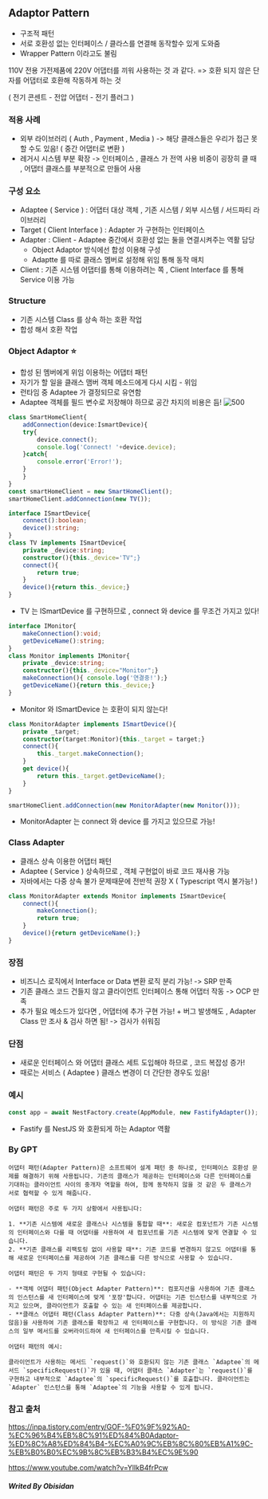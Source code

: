 
## Adaptor Pattern

- 구조적 패턴
- 서로 호환성 없는 인터페이스 / 클라스를 연결해 동작할수 있게 도와줌
- Wrapper Pattern 이라고도 불림

110V 전용 가전제품에 220V 어댑터를 끼워 사용하는 것 과 같다.
=> 호환 되지 않은 단자를 어댑터로 호환해 작동하게 하는 것

( 전기 콘센트 - 전압 어댑터 - 전기 플러그 )

### 적용 사례
- 외부 라이브러리 ( Auth , Payment , Media )
	-> 해당 클래스들은 우리가 접근 못할 수도 있음! ( 중간 어댑터로 변환 )
- 레거시 시스템 부분 확장
	-> 인터페이스 , 클래스 가 전역 사용 비중이 굉장히 클 때 , 어댑터 클래스를 부분적으로 만들어 사용 

### 구성 요소
- Adaptee ( Service ) : 어댑터 대상 객체 , 기존 시스템 / 외부 시스템 / 서드파티 라이브러리
- Target ( Client Interface ) : Adapter 가 구현하는 인터페이스
- Adapter : Client - Adaptee 중간에서 호환성 없는 둘을 연결시켜주는 역활 담당
	- Object Adaptor 방식에선 합성 이용해 구성
	- Adaptte 를 따로 클래스 멤버로 설정해 위임 통해 동작 매치
- Client : 기존 시스템 어댑터를 통해 이용하려는 쪽 , Client Interface 를 통해 Service 이용 가능 

### Structure
- 기존 시스템 Class 를 상속 하는 호환 작업
- 합성 해서 호환 작업

### Object Adaptor ⭐️

- 합성 된 멤버에게 위임 이용하는 어댑터 패턴
- 자기가 할 일을 클래스 맴버 객체 메소드에게 다시 시킴 - 위임
- 런타임 중 Adaptee 가 결정되므로 유연함
- Adaptee 객체를 필드 변수로 저장해야 하므로 공간 차지의 비용은 듬!
![500](https://i.imgur.com/9FU7b70.png)

```typescript
class SmartHomeClient{
	addConnection(device:IsmartDevice){
	try{
		device.connect();
		console.log('Connect! '+device.device);
	}catch{
		console.error('Error!');
	}
	}
}
const smartHomeClient = new SmartHomeClient();
smartHomeClient.addConnection(new TV());

interface ISmartDevice{
	connect():boolean;
	device():string;
}
class TV implements ISmartDevice{
	private _device:string;
	constructor(){this._device='TV";}
	connect(){
		return true;
	}
	device(){return this._device;}
}
```
- TV 는 ISmartDevice 를 구현하므로 , connect 와 device 를 무조건 가지고 있다!
```typescript
interface IMonitor{
	makeConnection():void;
	getDeviceName():string;
}
class Monitor implements IMonitor{
	private _device:string;
	constructor(){this._device="Monitor";}
	makeConnection(){ console.log('연결중!');}
	getDeviceName(){return this._device;}
}
```
- Monitor 와 ISmartDevice 는 호환이 되지 않는다!
```typescript
class MonitorAdapter implements ISmartDevice(){
	private _target;
	constructor(target:Monitor){this._target = target;}
	connect(){
		this._target.makeConnection();
	}
	get device(){
		return this._target.getDeviceName();
	}
}

smartHomeClient.addConnection(new MonitorAdapter(new Monitor()));
```
- MonitorAdapter 는 connect 와 device 를 가지고 있으므로 가능!

### Class Adapter

- 클래스 상속 이용한 어댑터 패턴
- Adaptee ( Service ) 상속하므로 , 객체 구현없이 바로 코드 재사용 가능
- 자바에서는 다중 상속 불가 문제때문에 전반적 권장 X ( Typescript 역시 불가능! )

```typescript
class MonitorAdapter extends Monitor implements ISmartDevice{
	connect(){
		makeConnection();
		return true;
	}
	device(){return getDeviceName();}
}
```

### 장점
- 비즈니스 로직에서 Interface or Data 변환 로직 분리 가능!
	-> SRP 만족
- 기존 클래스 코드 건들지 않고 클라이언트 인터페이스 통해 어댑터 작동
	-> OCP 만족
- 추가 필요 메소드가 있다면 , 어댑터에 추가 구현 가능!
		+ 버그 발생해도 , Adapter Class 만 조사 & 검사 하면 됨!
	-> 검사가 쉬워짐
### 단점
- 새로운 인터페이스 와 어댑터 클래스 세트 도입해야 하므로 , 코드 복잡성 증가!
- 때로는 서비스 ( Adaptee ) 클래스 변경이 더 간단한 경우도 있음!

### 예시
```typescript
const app = await NestFactory.create(AppModule, new FastifyAdapter());
```
- Fastify 를 NestJS 와 호환되게 하는 Adaptor 역활
###  By GPT

  
	어댑터 패턴(Adapter Pattern)은 소프트웨어 설계 패턴 중 하나로, 인터페이스 호환성 문제를 해결하기 위해 사용됩니다. 기존의 클래스가 제공하는 인터페이스와 다른 인터페이스를 기대하는 클라이언트 사이의 중개자 역할을 하여, 함께 동작하지 않을 것 같은 두 클래스가 서로 협력할 수 있게 해줍니다.
	
	어댑터 패턴은 주로 두 가지 상황에서 사용됩니다:
	
	1. **기존 시스템에 새로운 클래스나 시스템을 통합할 때**: 새로운 컴포넌트가 기존 시스템의 인터페이스와 다를 때 어댑터를 사용하여 새 컴포넌트를 기존 시스템에 맞게 연결할 수 있습니다.
	2. **기존 클래스를 리팩토링 없이 사용할 때**: 기존 코드를 변경하지 않고도 어댑터를 통해 새로운 인터페이스를 제공하여 기존 클래스를 다른 방식으로 사용할 수 있습니다.
	
	어댑터 패턴은 두 가지 형태로 구현될 수 있습니다:
	
	- **객체 어댑터 패턴(Object Adapter Pattern)**: 컴포지션을 사용하여 기존 클래스의 인스턴스를 새 인터페이스에 맞게 '포장'합니다. 어댑터는 기존 인스턴스를 내부적으로 가지고 있으며, 클라이언트가 호출할 수 있는 새 인터페이스를 제공합니다.
	- **클래스 어댑터 패턴(Class Adapter Pattern)**: 다중 상속(Java에서는 지원하지 않음)을 사용하여 기존 클래스를 확장하고 새 인터페이스를 구현합니다. 이 방식은 기존 클래스의 일부 메서드를 오버라이드하여 새 인터페이스를 만족시킬 수 있습니다.
	
	어댑터 패턴의 예시:
	
	클라이언트가 사용하는 메서드 `request()`와 호환되지 않는 기존 클래스 `Adaptee`의 메서드 `specificRequest()`가 있을 때, 어댑터 클래스 `Adapter`는 `request()`를 구현하고 내부적으로 `Adaptee`의 `specificRequest()`를 호출합니다. 클라이언트는 `Adapter` 인스턴스를 통해 `Adaptee`의 기능을 사용할 수 있게 됩니다.
### 참고 출처

https://inpa.tistory.com/entry/GOF-%F0%9F%92%A0-%EC%96%B4%EB%8C%91%ED%84%B0Adaptor-%ED%8C%A8%ED%84%B4-%EC%A0%9C%EB%8C%80%EB%A1%9C-%EB%B0%B0%EC%9B%8C%EB%B3%B4%EC%9E%90

https://www.youtube.com/watch?v=YlIkB4frPcw
##### Writed By Obisidan